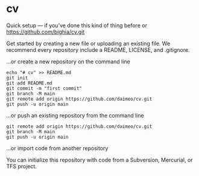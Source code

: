 # cv

Quick setup — if you’ve done this kind of thing before
or	
https://github.com/bighia/cv.git

Get started by creating a new file or uploading an existing file. We recommend every repository include a README, LICENSE, and .gitignore.

…or create a new repository on the command line
```
echo "# cv" >> README.md
git init
git add README.md
git commit -m "first commit"
git branch -M main
git remote add origin https://github.com/daimeo/cv.git
git push -u origin main
```
…or push an existing repository from the command line
```
git remote add origin https://github.com/daimeo/cv.git
git branch -M main
git push -u origin main
```
…or import code from another repository

You can initialize this repository with code from a Subversion, Mercurial, or TFS project.
